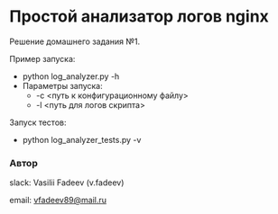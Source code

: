 # Простой анализатор логов nginx
Решение домашнего задания №1.

Пример запуска:
  - python log_analyzer.py -h
  - Параметры запуска:
      - -c <путь к конфигурационному файлу>
      - -l <путь для логов скрипта>

Запуск тестов:
  - python log_analyzer_tests.py -v

### Автор
slack: Vasilii Fadeev (v.fadeev)

email: vfadeev89@mail.ru
